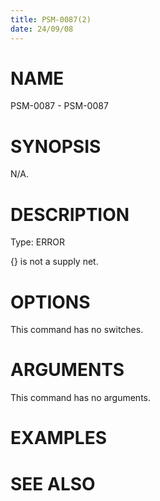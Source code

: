 ```yaml
---
title: PSM-0087(2)
date: 24/09/08
---
```


# NAME

PSM-0087 - PSM-0087

# SYNOPSIS

N/A.

# DESCRIPTION

Type: ERROR

{} is not a supply net.

# OPTIONS

This command has no switches.

# ARGUMENTS

This command has no arguments.

# EXAMPLES

# SEE ALSO

